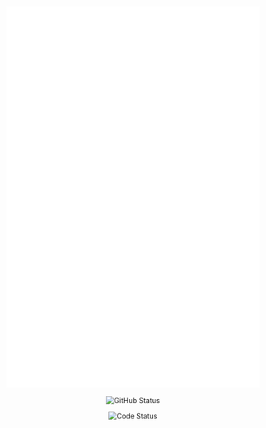 <p align="center">
  <img style="margin:auto;" src="/github-metrics.svg" alt="Metrics"/>
</p>
<p align="center">
  <img style="margin:auto;" src="https://github-readme-stats.vercel.app/api?username=CHENPrime-coder" alt="GitHub Status"/>
</p>
<p align="center">
  <img style="margin:auto;" src="https://wakatime.com/share/@CHENPrime/d8aa96ca-2dc7-4f21-a5c5-bde16251590d.svg" alt="Code Status"/>
</p>
